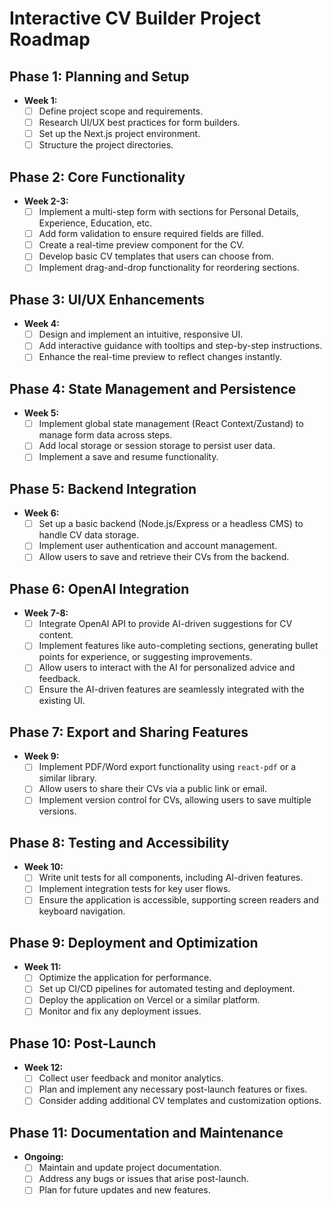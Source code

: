 # Interactive CV Builder Project Roadmap

## Phase 1: Planning and Setup
- **Week 1:**
  - [ ] Define project scope and requirements.
  - [ ] Research UI/UX best practices for form builders.
  - [ ] Set up the Next.js project environment.
  - [ ] Structure the project directories.

## Phase 2: Core Functionality
- **Week 2-3:**
  - [ ] Implement a multi-step form with sections for Personal Details, Experience, Education, etc.
  - [ ] Add form validation to ensure required fields are filled.
  - [ ] Create a real-time preview component for the CV.
  - [ ] Develop basic CV templates that users can choose from.
  - [ ] Implement drag-and-drop functionality for reordering sections.

## Phase 3: UI/UX Enhancements
- **Week 4:**
  - [ ] Design and implement an intuitive, responsive UI.
  - [ ] Add interactive guidance with tooltips and step-by-step instructions.
  - [ ] Enhance the real-time preview to reflect changes instantly.

## Phase 4: State Management and Persistence
- **Week 5:**
  - [ ] Implement global state management (React Context/Zustand) to manage form data across steps.
  - [ ] Add local storage or session storage to persist user data.
  - [ ] Implement a save and resume functionality.

## Phase 5: Backend Integration
- **Week 6:**
  - [ ] Set up a basic backend (Node.js/Express or a headless CMS) to handle CV data storage.
  - [ ] Implement user authentication and account management.
  - [ ] Allow users to save and retrieve their CVs from the backend.

## Phase 6: OpenAI Integration
- **Week 7-8:**
  - [ ] Integrate OpenAI API to provide AI-driven suggestions for CV content.
  - [ ] Implement features like auto-completing sections, generating bullet points for experience, or suggesting improvements.
  - [ ] Allow users to interact with the AI for personalized advice and feedback.
  - [ ] Ensure the AI-driven features are seamlessly integrated with the existing UI.

## Phase 7: Export and Sharing Features
- **Week 9:**
  - [ ] Implement PDF/Word export functionality using `react-pdf` or a similar library.
  - [ ] Allow users to share their CVs via a public link or email.
  - [ ] Implement version control for CVs, allowing users to save multiple versions.

## Phase 8: Testing and Accessibility
- **Week 10:**
  - [ ] Write unit tests for all components, including AI-driven features.
  - [ ] Implement integration tests for key user flows.
  - [ ] Ensure the application is accessible, supporting screen readers and keyboard navigation.

## Phase 9: Deployment and Optimization
- **Week 11:**
  - [ ] Optimize the application for performance.
  - [ ] Set up CI/CD pipelines for automated testing and deployment.
  - [ ] Deploy the application on Vercel or a similar platform.
  - [ ] Monitor and fix any deployment issues.

## Phase 10: Post-Launch
- **Week 12:**
  - [ ] Collect user feedback and monitor analytics.
  - [ ] Plan and implement any necessary post-launch features or fixes.
  - [ ] Consider adding additional CV templates and customization options.

## Phase 11: Documentation and Maintenance
- **Ongoing:**
  - [ ] Maintain and update project documentation.
  - [ ] Address any bugs or issues that arise post-launch.
  - [ ] Plan for future updates and new features.
